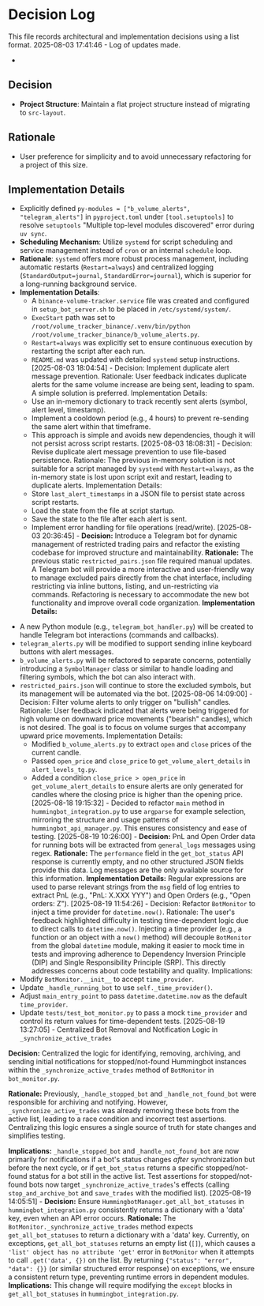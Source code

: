 # Decision Log

This file records architectural and implementation decisions using a list format.
2025-08-03 17:41:46 - Log of updates made.

*

## Decision

*   **Project Structure**: Maintain a flat project structure instead of migrating to `src-layout`.

## Rationale

*   User preference for simplicity and to avoid unnecessary refactoring for a project of this size.

## Implementation Details

*   Explicitly defined `py-modules = ["b_volume_alerts", "telegram_alerts"]` in `pyproject.toml` under `[tool.setuptools]` to resolve `setuptools` "Multiple top-level modules discovered" error during `uv sync`.
*   **Scheduling Mechanism**: Utilize `systemd` for script scheduling and service management instead of `cron` or an internal `schedule` loop.
*   **Rationale**: `systemd` offers more robust process management, including automatic restarts (`Restart=always`) and centralized logging (`StandardOutput=journal`, `StandardError=journal`), which is superior for a long-running background service.
*   **Implementation Details**:
    *   A `binance-volume-tracker.service` file was created and configured in `setup_bot_server.sh` to be placed in `/etc/systemd/system/`.
    *   `ExecStart` path was set to `/root/volume_tracker_binance/.venv/bin/python /root/volume_tracker_binance/b_volume_alerts.py`.
    *   `Restart=always` was explicitly set to ensure continuous execution by restarting the script after each run.
    *   `README.md` was updated with detailed `systemd` setup instructions.
[2025-08-03 18:04:54] - Decision: Implement duplicate alert message prevention.
Rationale: User feedback indicates duplicate alerts for the same volume increase are being sent, leading to spam. A simple solution is preferred.
Implementation Details:
    - Use an in-memory dictionary to track recently sent alerts (symbol, alert level, timestamp).
    - Implement a cooldown period (e.g., 4 hours) to prevent re-sending the same alert within that timeframe.
    - This approach is simple and avoids new dependencies, though it will not persist across script restarts.
[2025-08-03 18:08:31] - Decision: Revise duplicate alert message prevention to use file-based persistence.
Rationale: The previous in-memory solution is not suitable for a script managed by `systemd` with `Restart=always`, as the in-memory state is lost upon script exit and restart, leading to duplicate alerts.
Implementation Details:
    - Store `last_alert_timestamps` in a JSON file to persist state across script restarts.
    - Load the state from the file at script startup.
    - Save the state to the file after each alert is sent.
    - Implement error handling for file operations (read/write).
[2025-08-03 20:36:45] - **Decision:** Introduce a Telegram bot for dynamic management of restricted trading pairs and refactor the existing codebase for improved structure and maintainability.
**Rationale:** The previous static `restricted_pairs.json` file required manual updates. A Telegram bot will provide a more interactive and user-friendly way to manage excluded pairs directly from the chat interface, including restricting via inline buttons, listing, and un-restricting via commands. Refactoring is necessary to accommodate the new bot functionality and improve overall code organization.
**Implementation Details:**
- A new Python module (e.g., `telegram_bot_handler.py`) will be created to handle Telegram bot interactions (commands and callbacks).
- `telegram_alerts.py` will be modified to support sending inline keyboard buttons with alert messages.
- `b_volume_alerts.py` will be refactored to separate concerns, potentially introducing a `SymbolManager` class or similar to handle loading and filtering symbols, which the bot can also interact with.
- `restricted_pairs.json` will continue to store the excluded symbols, but its management will be automated via the bot.
[2025-08-06 14:09:00] - Decision: Filter volume alerts to only trigger on "bullish" candles.
Rationale: User feedback indicated that alerts were being triggered for high volume on downward price movements ("bearish" candles), which is not desired. The goal is to focus on volume surges that accompany upward price movements.
Implementation Details:
    - Modified `b_volume_alerts.py` to extract `open` and `close` prices of the current candle.
    - Passed `open_price` and `close_price` to `get_volume_alert_details` in `alert_levels_tg.py`.
    - Added a condition `close_price > open_price` in `get_volume_alert_details` to ensure alerts are only generated for candles where the closing price is higher than the opening price.
[2025-08-18 19:15:32] - Decided to refactor `main` method in `hummingbot_integration.py` to use `argparse` for example selection, mirroring the structure and usage patterns of `hummingbot_api_manager.py`. This ensures consistency and ease of testing.
[2025-08-19 10:26:00] - **Decision:** PnL and Open Order data for running bots will be extracted from `general_logs` messages using regex.
**Rationale:** The `performance` field in the `get_bot_status` API response is currently empty, and no other structured JSON fields provide this data. Log messages are the only available source for this information.
**Implementation Details:** Regular expressions are used to parse relevant strings from the `msg` field of log entries to extract PnL (e.g., "PnL: X.XXX YYY") and Open Orders (e.g., "Open orders: Z").
[2025-08-19 11:54:26] - Decision: Refactor `BotMonitor` to inject a time provider for `datetime.now()`.
Rationale: The user's feedback highlighted difficulty in testing time-dependent logic due to direct calls to `datetime.now()`. Injecting a time provider (e.g., a function or an object with a `now()` method) will decouple `BotMonitor` from the global `datetime` module, making it easier to mock time in tests and improving adherence to Dependency Inversion Principle (DIP) and Single Responsibility Principle (SRP). This directly addresses concerns about code testability and quality.
Implications:
- Modify `BotMonitor.__init__` to accept `time_provider`.
- Update `_handle_running_bot` to use `self._time_provider()`.
- Adjust `main_entry_point` to pass `datetime.datetime.now` as the default `time_provider`.
- Update `tests/test_bot_monitor.py` to pass a mock `time_provider` and control its return values for time-dependent tests.
[2025-08-19 13:27:05] - Centralized Bot Removal and Notification Logic in `_synchronize_active_trades`

**Decision:** Centralized the logic for identifying, removing, archiving, and sending initial notifications for stopped/not-found Hummingbot instances within the `_synchronize_active_trades` method of `BotMonitor` in `bot_monitor.py`.

**Rationale:** Previously, `_handle_stopped_bot` and `_handle_not_found_bot` were responsible for archiving and notifying. However, `_synchronize_active_trades` was already removing these bots from the active list, leading to a race condition and incorrect test assertions. Centralizing this logic ensures a single source of truth for state changes and simplifies testing.

**Implications:** `_handle_stopped_bot` and `_handle_not_found_bot` are now primarily for notifications if a bot's status changes *after* synchronization but before the next cycle, or if `get_bot_status` returns a specific stopped/not-found status for a bot still in the active list. Test assertions for stopped/not-found bots now target `_synchronize_active_trades`'s effects (calling `stop_and_archive_bot` and `save_trades` with the modified list).
[2025-08-19 14:05:51] - **Decision:** Ensure `HummingbotManager.get_all_bot_statuses` in `hummingbot_integration.py` consistently returns a dictionary with a 'data' key, even when an API error occurs.
**Rationale:** The `BotMonitor._synchronize_active_trades` method expects `get_all_bot_statuses` to return a dictionary with a 'data' key. Currently, on exceptions, `get_all_bot_statuses` returns an empty list (`[]`), which causes a `'list' object has no attribute 'get'` error in `BotMonitor` when it attempts to call `.get('data', {})` on the list. By returning `{"status": "error", "data": {}}` (or similar structured error response) on exceptions, we ensure a consistent return type, preventing runtime errors in dependent modules.
**Implications:** This change will require modifying the `except` blocks in `get_all_bot_statuses` in `hummingbot_integration.py`.